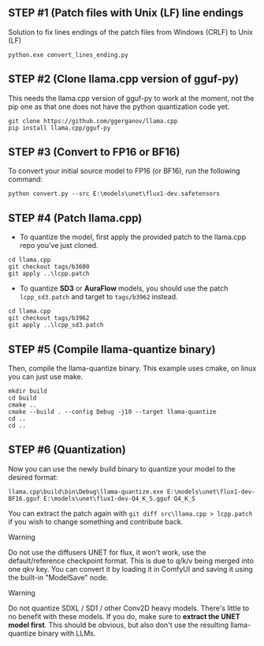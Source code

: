 ## STEP #1 (Patch files with Unix (LF) line endings

Solution to fix lines endings of the patch files from Windows (CRLF) to Unix (LF)

```
python.exe convert_lines_ending.py
```
## STEP #2 (Clone llama.cpp version of gguf-py)

This needs the llama.cpp version of gguf-py to work at the moment, not the pip one as that one does not have the python quantization code yet.

```
git clone https://github.com/ggerganov/llama.cpp
pip install llama.cpp/gguf-py
```

## STEP #3 (Convert to FP16 or BF16)

To convert your initial source model to FP16 (or BF16), run the following command:
```
python convert.py --src E:\models\unet\flux1-dev.safetensors
```
## STEP #4 (Patch llama.cpp)

- To quantize the model, first apply the provided patch to the llama.cpp repo you've just cloned.
```
cd llama.cpp
git checkout tags/b3600
git apply ..\lcpp.patch
```

- To quantize **SD3** or **AuraFlow** models, you should use the patch  `lcpp_sd3.patch` and target to `tags/b3962` instead.
```
cd llama.cpp
git checkout tags/b3962
git apply ..\lcpp_sd3.patch
```


## STEP #5 (Compile llama-quantize binary)

Then, compile the llama-quantize binary. This example uses cmake, on linux you can just use make.
```
mkdir build
cd build
cmake ..
cmake --build . --config Debug -j10 --target llama-quantize
cd ..
cd ..
```

## STEP #6 (Quantization)
Now you can use the newly build binary to quantize your model to the desired format:
```
llama.cpp\build\bin\Debug\llama-quantize.exe E:\models\unet\flux1-dev-BF16.gguf E:\models\unet\flux1-dev-Q4_K_S.gguf Q4_K_S
```


You can extract the patch again with `git diff src\llama.cpp > lcpp.patch` if you wish to change something and contribute back.


> [!WARNING]  
> Do not use the diffusers UNET for flux, it won't work, use the default/reference checkpoint format. This is due to q/k/v being merged into one qkv key. You can convert it by loading it in ComfyUI and saving it using the built-in "ModelSave" node.


> [!WARNING]  
> Do not quantize SDXL / SD1 / other Conv2D heavy models. There's little to no benefit with these models. If you do, make sure to **extract the UNET model first**.
>This should be obvious, but also don't use the resulting llama-quantize binary with LLMs.
